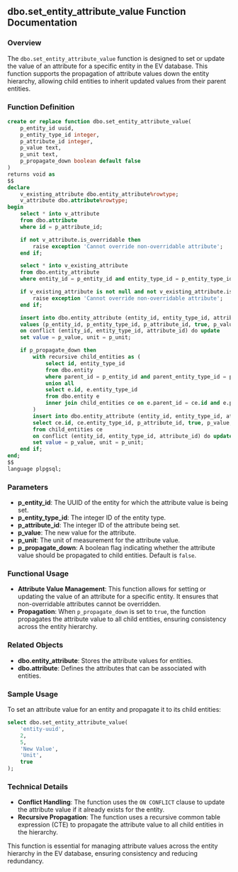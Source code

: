 ## dbo.set_entity_attribute_value Function Documentation

### Overview

The `dbo.set_entity_attribute_value` function is designed to set or update the value of an attribute for a specific entity in the EV database. This function supports the propagation of attribute values down the entity hierarchy, allowing child entities to inherit updated values from their parent entities.

### Function Definition

```sql
create or replace function dbo.set_entity_attribute_value(
    p_entity_id uuid,
    p_entity_type_id integer,
    p_attribute_id integer,
    p_value text,
    p_unit text,
    p_propagate_down boolean default false
)
returns void as
$$
declare
    v_existing_attribute dbo.entity_attribute%rowtype;
    v_attribute dbo.attribute%rowtype;
begin
    select * into v_attribute
    from dbo.attribute
    where id = p_attribute_id;

    if not v_attribute.is_overridable then
        raise exception 'Cannot override non-overridable attribute';
    end if;

    select * into v_existing_attribute
    from dbo.entity_attribute
    where entity_id = p_entity_id and entity_type_id = p_entity_type_id and attribute_id = p_attribute_id;

    if v_existing_attribute is not null and not v_existing_attribute.is_overridable then
        raise exception 'Cannot override non-overridable attribute';
    end if;

    insert into dbo.entity_attribute (entity_id, entity_type_id, attribute_id, is_active, value, unit)
    values (p_entity_id, p_entity_type_id, p_attribute_id, true, p_value, p_unit)
    on conflict (entity_id, entity_type_id, attribute_id) do update
    set value = p_value, unit = p_unit;

    if p_propagate_down then
        with recursive child_entities as (
            select id, entity_type_id
            from dbo.entity
            where parent_id = p_entity_id and parent_entity_type_id = p_entity_type_id
            union all
            select e.id, e.entity_type_id
            from dbo.entity e
            inner join child_entities ce on e.parent_id = ce.id and e.parent_entity_type_id = ce.entity_type_id
        )
        insert into dbo.entity_attribute (entity_id, entity_type_id, attribute_id, is_active, value, unit)
        select ce.id, ce.entity_type_id, p_attribute_id, true, p_value, p_unit
        from child_entities ce
        on conflict (entity_id, entity_type_id, attribute_id) do update
        set value = p_value, unit = p_unit;
    end if;
end;
$$
language plpgsql;
```

### Parameters

- **p_entity_id**: The UUID of the entity for which the attribute value is being set.
- **p_entity_type_id**: The integer ID of the entity type.
- **p_attribute_id**: The integer ID of the attribute being set.
- **p_value**: The new value for the attribute.
- **p_unit**: The unit of measurement for the attribute value.
- **p_propagate_down**: A boolean flag indicating whether the attribute value should be propagated to child entities. Default is `false`.

### Functional Usage

- **Attribute Value Management**: This function allows for setting or updating the value of an attribute for a specific entity. It ensures that non-overridable attributes cannot be overridden.
- **Propagation**: When `p_propagate_down` is set to `true`, the function propagates the attribute value to all child entities, ensuring consistency across the entity hierarchy.

### Related Objects

- **dbo.entity_attribute**: Stores the attribute values for entities.
- **dbo.attribute**: Defines the attributes that can be associated with entities.

### Sample Usage

To set an attribute value for an entity and propagate it to its child entities:

```sql
select dbo.set_entity_attribute_value(
    'entity-uuid',
    2,
    5,
    'New Value',
    'Unit',
    true
);
```

### Technical Details

- **Conflict Handling**: The function uses the `ON CONFLICT` clause to update the attribute value if it already exists for the entity.
- **Recursive Propagation**: The function uses a recursive common table expression (CTE) to propagate the attribute value to all child entities in the hierarchy.

This function is essential for managing attribute values across the entity hierarchy in the EV database, ensuring consistency and reducing redundancy.